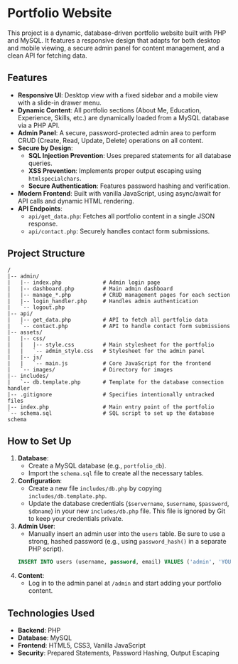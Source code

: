 # Portfolio Website

This project is a dynamic, database-driven portfolio website built with PHP and MySQL. It features a responsive design that adapts for both desktop and mobile viewing, a secure admin panel for content management, and a clean API for fetching data.

## Features

- **Responsive UI**: Desktop view with a fixed sidebar and a mobile view with a slide-in drawer menu.
- **Dynamic Content**: All portfolio sections (About Me, Education, Experience, Skills, etc.) are dynamically loaded from a MySQL database via a PHP API.
- **Admin Panel**: A secure, password-protected admin area to perform CRUD (Create, Read, Update, Delete) operations on all content.
- **Secure by Design**:
  - **SQL Injection Prevention**: Uses prepared statements for all database queries.
  - **XSS Prevention**: Implements proper output escaping using `htmlspecialchars`.
  - **Secure Authentication**: Features password hashing and verification.
- **Modern Frontend**: Built with vanilla JavaScript, using async/await for API calls and dynamic HTML rendering.
- **API Endpoints**:
  - `api/get_data.php`: Fetches all portfolio content in a single JSON response.
  - `api/contact.php`: Securely handles contact form submissions.

## Project Structure

```
/
|-- admin/
|   |-- index.php             # Admin login page
|   |-- dashboard.php         # Main admin dashboard
|   |-- manage_*.php          # CRUD management pages for each section
|   |-- login_handler.php     # Handles admin authentication
|   `-- logout.php
|-- api/
|   |-- get_data.php          # API to fetch all portfolio data
|   `-- contact.php           # API to handle contact form submissions
|-- assets/
|   |-- css/
|   |   |-- style.css         # Main stylesheet for the portfolio
|   |   `-- admin_style.css   # Stylesheet for the admin panel
|   |-- js/
|   |   `-- main.js           # Core JavaScript for the frontend
|   `-- images/               # Directory for images
|-- includes/
|   `-- db.template.php       # Template for the database connection handler
|-- .gitignore                # Specifies intentionally untracked files
|-- index.php                 # Main entry point of the portfolio
`-- schema.sql                # SQL script to set up the database schema
```

## How to Set Up

1.  **Database**:
    - Create a MySQL database (e.g., `portfolio_db`).
    - Import the `schema.sql` file to create all the necessary tables.
2.  **Configuration**:
    - Create a new file `includes/db.php` by copying `includes/db.template.php`.
    - Update the database credentials (`$servername`, `$username`, `$password`, `$dbname`) in your new `includes/db.php` file. This file is ignored by Git to keep your credentials private.
3.  **Admin User**:
    - Manually insert an admin user into the `users` table. Be sure to use a strong, hashed password (e.g., using `password_hash()` in a separate PHP script).
    ```sql
    INSERT INTO users (username, password, email) VALUES ('admin', 'YOUR_HASHED_PASSWORD', 'admin@example.com');
    ```
4.  **Content**:
    - Log in to the admin panel at `/admin` and start adding your portfolio content.

## Technologies Used

- **Backend**: PHP
- **Database**: MySQL
- **Frontend**: HTML5, CSS3, Vanilla JavaScript
- **Security**: Prepared Statements, Password Hashing, Output Escaping